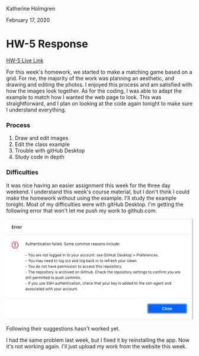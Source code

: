 Katherine Holmgren

February 17, 2020

# HW-5 Response

[HW-5 Live Link](https://katholmgren.github.io/441-work/HW-5)

For this week's homework, we started to make a matching game based on a grid. For me, the majority of the work was planning an aesthetic, and drawing and editing the photos. I enjoyed this process and am satisfied with how the images look together. As for the coding, I was able to adapt the example to match how I wanted the web page to look. This was straightforward, and I plan on looking at the code again tonight to make sure I understand everything.

### Process

1. Draw and edit images
2. Edit the class example
3. Trouble with gitHub Desktop
4. Study code in depth

### Difficulties

It was nice having an easier assignment this week for the three day weekend. I understand this week's course material, but I don't think I could make the homework without using the example. I'll study the example tonight. Most of my difficulties were with gitHub Desktop. I'm getting the following error that won't let me push my work to github.com:

![GitHub Desktop Error](./imgs/github-error.png)

Following their suggestions hasn't worked yet.

I had the same problem last week, but I fixed it by reinstalling the app. Now it's not working again.  I'll just upload my work from the website this week.
